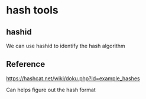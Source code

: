 # hash tools

## hashid

We can use hashid to identify the hash algorithm

## Reference

https://hashcat.net/wiki/doku.php?id=example_hashes

Can helps figure out the hash format
